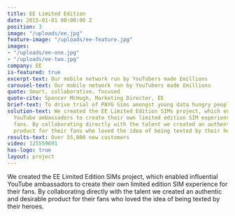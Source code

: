 ```yaml
---
title: EE Limited Edition
date: 2015-01-01 00:00:00 Z
position: 3
image: "/uploads/ee.jpg"
feature-image: "/uploads/ee-feature.jpg"
images:
- "/uploads/ee-one.jpg"
- "/uploads/ee-two.jpg"
company: EE
is-featured: true
excerpt-text: Our mobile network run by YouTubers made £millions
carousel-text: Our mobile network run by YouTubers made £millions
quote: Smart, collaborative, focused
quote-cite: Spencer McHugh, Marketing Director, EE
brief-text: To drive trial of PAYG Sims amongst young data hungry people
solution-text: We created the EE Limited Edition SIMs project, which enabled influential
  YouTube ambassadors to create their own limited edition SIM experience for their
  fans. By collaborating directly with the talent we created an authentic and desirable
  product for their fans who loved the idea of being texted by their heroes.
results-text: Over 55,000 new customers
video: 125559691
has-logo: true
layout: project
---
```


We created the EE Limited Edition SIMs project, which enabled influential YouTube ambassadors to create their own limited edition SIM experience for their fans. By collaborating directly with the talent we created an authentic and desirable product for their fans who loved the idea of being texted by their heroes.